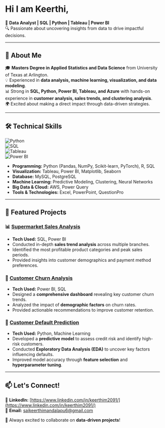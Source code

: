 # Hi I am Keerthi,
🚀 **Data Analyst | SQL | Python | Tableau | Power BI**  
🔍 Passionate about uncovering insights from data to drive impactful decisions.

---

## 📌 About Me  
🎓 **Masters Degree in Applied Statistics and Data Science** from University of Texas at Arlington.  
💡 Experienced in **data analysis, machine learning, visualization, and data modeling**.  
📊 Strong in **SQL, Python, Power BI, Tableau, and Azure** with hands-on experience in **customer analysis, sales trends, and clustering analysis**.  
🌍 Excited about making a direct impact through data-driven strategies.  

---

## 🛠️ Technical Skills  
![Python](https://img.shields.io/badge/Python-3776AB?style=for-the-badge&logo=python&logoColor=white)  
![SQL](https://img.shields.io/badge/SQL-4479A1?style=for-the-badge&logo=postgresql&logoColor=white)  
![Tableau](https://img.shields.io/badge/Tableau-E97627?style=for-the-badge&logo=tableau&logoColor=white)  
![Power BI](https://img.shields.io/badge/Power%20BI-F2C811?style=for-the-badge&logo=powerbi&logoColor=black)  

- **Programming:** Python (Pandas, NumPy, Scikit-learn, PyTorch), R, SQL  
- **Visualization:** Tableau, Power BI, Matplotlib, Seaborn  
- **Database:** MySQL, PostgreSQL  
- **Machine Learning:** Predictive Modeling, Clustering, Neural Networks  
- **Big Data & Cloud:** AWS, Power Query  
- **Tools & Technologies:** Excel, PowerPoint, QuestionPro  

---

## 📂 Featured Projects  
<h3>📊 <a href="https://github.com/saikeerthi3/Supermarket-Sales-Analysis-using-sql">Supermarket Sales Analysis</a></h3>
<ul>
  <li><strong>Tech Used:</strong> SQL, Power BI</li>
  <li>Conducted in-depth <strong>sales trend analysis</strong> across multiple branches.</li>
  <li>Identified the most profitable product categories and peak sales periods.</li>
  <li>Provided insights into customer demographics and payment method preferences.</li>
</ul>

<h3>👥 <a href="https://github.com/saikeerthi3/customer-churn-analysis">Customer Churn Analysis</a></h3>
<ul>
  <li><strong>Tech Used:</strong> Power BI, SQL</li>
  <li>Designed a <strong>comprehensive dashboard</strong> revealing key customer churn trends.</li>
  <li>Analyzed the impact of <strong>demographic factors</strong> on churn rates.</li>
  <li>Provided actionable recommendations to improve customer retention.</li>
</ul>
 
<h3>🏦 <a href = "https://github.com/saikeerthi3/Bank-Customer-Churn-Analysis">Customer Default Prediction</a></h3>
<ul>
  <li><strong>Tech Used:</strong> Python, Machine Learning</li>
  <li>Developed a <strong>predictive model</strong> to assess credit risk and identify high-risk customers.</li>
  <li>Conducted <strong>Exploratory Data Analysis (EDA)</strong> to uncover key factors influencing defaults.</li>
  <li>Improved model accuracy through <strong>feature selection</strong> and <strong>hyperparameter tuning</strong>.</li>
</ul>

 
 ---

## 📫 Let's Connect!  
🔗 **LinkedIn:** [https://www.linkedin.com/in/keerthim2091/](https://www.linkedin.com/in/keerthim2091/)  
📧 **Email:** [saikeerthimandalapu6@gmail.com](mailto:saikeerthimandalapu6@gmail.com)   

💖 Always excited to collaborate on **data-driven projects**!
